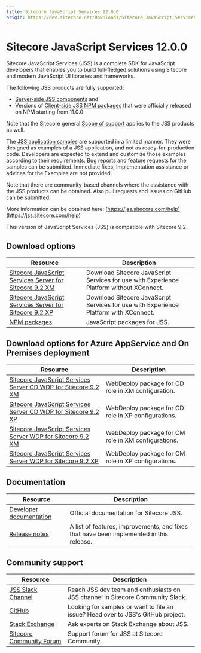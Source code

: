```yaml
---
title: Sitecore JavaScript Services 12.0.0
origin: https://dev.sitecore.net/Downloads/Sitecore_JavaScript_Services/120/Sitecore_JavaScript_Services_1200.aspx
---
```


# Sitecore JavaScript Services 12.0.0

Sitecore JavaScript Services (JSS) is a complete SDK for JavaScript developers that enables you to build full-fledged solutions using Sitecore and modern JavaScript UI libraries and frameworks.

The following JSS products are fully supported:

-   [Server-side JSS components](/Downloads/Sitecore_JavaScript_Services) and
-   Versions of [Client-side JSS NPM packages](https://github.com/Sitecore/jss/tree/dev/packages) that were officially released on NPM starting from 11.0.0

Note that the Sitecore general [Scope of support](https://kb.sitecore.net/articles/463549#ScopeOfSupport) applies to the JSS products as well.

The [JSS application samples](https://github.com/Sitecore/jss/tree/dev/samples) are supported in a limited manner. They were designed as examples of a JSS application, and not as ready-for-production code. Developers are expected to extend and customize those examples according to their requirements. Bug reports and feature requests for the samples can be submitted. Immediate fixes, Implementation assistance or advices for the Examples are not provided.

Note that there are community-based channels where the assistance with the JSS products can be obtained. Also pull requests and issues on GitHub can be submitted.

More information can be obtained here: [https://jss.sitecore.com/help](https://jss.sitecore.com/help)

  <Alert variant='warning' mb={4}>
    <AlertIcon />
    This version of JavaScript Services (JSS) is compatible with Sitecore 9.2.
  </Alert>
  

## Download options

 | Resource | Description |
 | --- | --- |
 | [Sitecore JavaScript Services Server for Sitecore 9.2 XM](https://sitecoredev.azureedge.net/~/media/565060AB31564463B00A5A0545D5DF63.ashx?date=20190611T142804) | Download Sitecore JavaScript Services for use with Experience Platform without XConnect. |
 | [Sitecore JavaScript Services Server for Sitecore 9.2 XP](https://sitecoredev.azureedge.net/~/media/21E55AD5AEA145C2903E1FB3A25B079E.ashx?date=20190611T142804) | Download Sitecore JavaScript Services for use with Experience Platform with XConnect. |
 | [NPM packages](https://www.npmjs.com/org/sitecore-jss) | JavaScript packages for JSS. |

## Download options for Azure AppService and On Premises deployment

 | Resource | Description |
 | --- | --- |
 | [Sitecore JavaScript Services Server CD WDP for Sitecore 9.2 XM](https://sitecoredev.azureedge.net/~/media/AEB49B787A534166A6C7D6B377367776.ashx?date=20190611T142804) | WebDeploy package for CD role in XM configuration. |
 | [Sitecore JavaScript Services Server CD WDP for Sitecore 9.2 XP](https://sitecoredev.azureedge.net/~/media/187F48001A174051A7B085377838295F.ashx?date=20190611T142804) | WebDeploy package for CD role in XP configurations. |
 | [Sitecore JavaScript Services Server WDP for Sitecore 9.2 XM](https://sitecoredev.azureedge.net/~/media/305523FA736948C9855A8B0539FF1680.ashx?date=20190611T142804) | WebDeploy package for CM role in XM configurations. |
 | [Sitecore JavaScript Services Server WDP for Sitecore 9.2 XP](https://sitecoredev.azureedge.net/~/media/1D5D53DE1F4B43E8B3D70E0D0EE40A5D.ashx?date=20190611T142804) | WebDeploy package for CM role in XP configurations. |

## Documentation

 | Resource | Description |
 | --- | --- |
 | [Developer documentation](https://jss.sitecore.net) | Official documentation for Sitecore JSS. |
 | [Release notes](https://jss.sitecore.net/release-notes) | A list of features, improvements, and fixes that have been implemented in this release. |

## Community support

 | Resource | Description |
 | --- | --- |
 | [JSS Slack Channel](https://sitecorechat.slack.com/messages/jss) | Reach JSS dev team and enthusiasts on JSS channel in Sitecore Community Slack. |
 | [GitHub](https://github.com/sitecore/jss) | Looking for samples or want to file an issue? Head over to JSS's GitHub project. |
 | [Stack Exchange](https://sitecore.stackexchange.com/questions/tagged/jss) | Ask experts on Stack Exchange about JSS. |
 | [Sitecore Community Forum](https://community.sitecore.net/developers/f/40) | Support forum for JSS at Sitecore Community. |